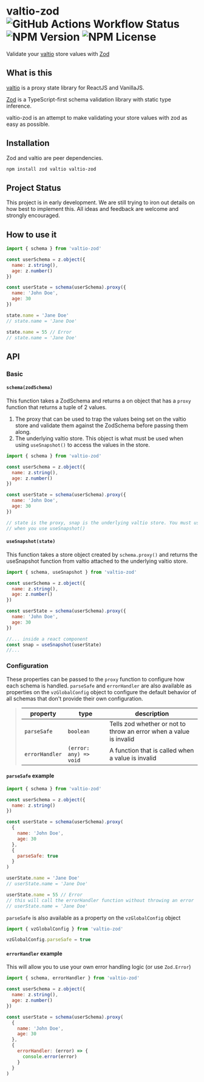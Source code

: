 # valtio-zod ![GitHub Actions Workflow Status](https://img.shields.io/github/actions/workflow/status/valtiojs/valtio-zod/ci.yml) ![NPM Version](https://img.shields.io/npm/v/valtio-zod) ![NPM License](https://img.shields.io/npm/l/valtio-zod)

Validate your [valtio](https://github.com/pmndrs/valtio) store values with [Zod](https://zod.dev/)

## What is this

[valtio](https://github.com/pmndrs/valtio) is
a proxy state library for ReactJS and VanillaJS.

[Zod](https://zod.dev/) is a TypeScript-first
schema validation library with static type inference.

valtio-zod is an attempt to make validating your store values
with zod as easy as possible.

## Installation

Zod and valtio are peer dependencies.

```bash
npm install zod valtio valtio-zod
```

## Project Status

This project is in early development. We are still trying to iron out details on how best to implement this. All ideas and feedback
are welcome and strongly encouraged.

## How to use it

```js
import { schema } from 'valtio-zod'

const userSchema = z.object({
  name: z.string(),
  age: z.number()
})

const userState = schema(userSchema).proxy({
  name: 'John Doe',
  age: 30
})

state.name = 'Jane Doe'
// state.name = 'Jane Doe'

state.name = 55 // Error
// state.name = 'Jane Doe'
```

## API

### Basic

#### `schema(zodSchema)`

This function takes a ZodSchema and returns a on object that has a `proxy`
function that returns a tuple of 2 values.

1. The proxy that can be used to trap the values being set on the valtio store and validate them against the ZodSchema before passing them along.
2. The underlying valtio store. This object is what must be used when using `useSnapshot()` to access the values in the store.

```js
import { schema } from 'valtio-zod'

const userSchema = z.object({
  name: z.string(),
  age: z.number()
})

const userState = schema(userSchema).proxy({
  name: 'John Doe',
  age: 30
})

// state is the proxy, snap is the underlying valtio store. You must use the snap object
// when you use useSnapshot()
```

#### `useSnapshot(state)`

This function takes a store object created by `schema.proxy()` and returns the useSnapshot function from valtio attached to the underlying valtio store.

```js
import { schema, useSnapshot } from 'valtio-zod'

const userSchema = z.object({
  name: z.string(),
  age: z.number()
})

const userState = schema(userSchema).proxy({
  name: 'John Doe',
  age: 30
})

//... inside a react component
const snap = useSnapshot(userState)
//...
```

### Configuration

These properties can be passed to the `proxy` function to configure how each schema is handled.
`parseSafe` and `errorHandler` are also available as properties on the `vzGlobalConfig` object
to configure the default behavior of all schemas that don't provide their own configuration.

> | property       | type                   | description                                                        |
> | -------------- | ---------------------- | ------------------------------------------------------------------ |
> | `parseSafe`    | `boolean`              | Tells zod whether or not to throw an error when a value is invalid |
> | `errorHandler` | `(error: any) => void` | A function that is called when a value is invalid                  |

#### `parseSafe` example

```js
import { schema } from 'valtio-zod'

const userSchema = z.object({
  name: z.string()
})

const userState = schema(userSchema).proxy(
  {
    name: 'John Doe',
    age: 30
  },
  {
    parseSafe: true
  }
)

userState.name = 'Jane Doe'
// userState.name = 'Jane Doe'

userState.name = 55 // Error
// this will call the errorHandler function without throwing an error
// userState.name = 'Jane Doe'
```

`parseSafe` is also available as a property on the `vzGlobalConfig` object

```js
import { vzGlobalConfig } from 'valtio-zod'

vzGlobalConfig.parseSafe = true
```

#### `errorHandler` example

This will allow you to use your own error handling logic (or use `Zod.Error`)

```js
import { schema, errorHandler } from 'valtio-zod'

const userSchema = z.object({
  name: z.string(),
  age: z.number()
})

const userState = schema(userSchema).proxy(
  {
    name: 'John Doe',
    age: 30
  },
  {
    errorHandler: (error) => {
      console.error(error)
    }
  }
)
```
